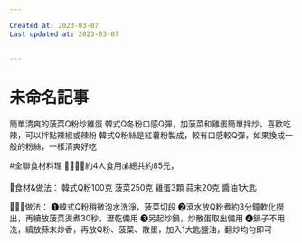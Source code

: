 ```yaml
---

Created at: 2023-03-07
Last updated at: 2023-03-07


---
```


# 未命名記事


簡單清爽的菠菜Q粉炒雞蛋
韓式Q冬粉口感Q彈，加菠菜和雞蛋簡單拌炒，喜歡吃辣，可以拌點辣椒或辣粉
韓式Q粉絲是紅薯粉製成，較有口感較Q彈，如果換成一般的粉絲，一樣清爽好吃

#全聯食材料理
👨‍👩‍👧‍👦約4人食用💰總共約85元，

🍳食材&做法：
韓式Q粉100克
菠菜250克
雞蛋3顆
蒜末20克
醬油1大匙

👨🏻‍🍳做法：
❶韓式Q粉稍微泡水洗淨，菠菜切段
❷滾水放Q粉煮約3分鐘軟化撈出，再續放菠菜燙煮30秒，瀝乾備用
❸另起炒鍋，炒散蛋取出備用
❹鍋子不用洗，續放蒜末炒香，再放Q粉、菠菜、散蛋，加入1大匙鹽油，翻炒均勻即可

